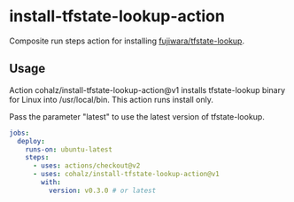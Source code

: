# install-tfstate-lookup-action

Composite run steps action for installing [fujiwara/tfstate-lookup](https://github.com/fujiwara/tfstate-lookup).

## Usage

Action cohalz/install-tfstate-lookup-action@v1 installs tfstate-lookup binary for Linux into /usr/local/bin. This action runs install only.

Pass the parameter "latest" to use the latest version of tfstate-lookup.



```yml
jobs:
  deploy:
    runs-on: ubuntu-latest
    steps:
      - uses: actions/checkout@v2
      - uses: cohalz/install-tfstate-lookup-action@v1
        with:
          version: v0.3.0 # or latest
```
